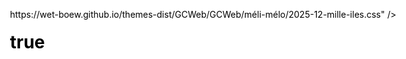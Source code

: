 ---
feature: méli-mélo
'@context':
  '@version': 1.0.4
  dct: http://purl.org/dc/terms/
  title:
    '@id': dct:title
    '@container': '@language'
  description: dct:description
  modified: dct:modified
title:
  en: Data Table Utilities
  fr: (FR) Data Table Utilities
description: Examples of how to use these Utilities
modified: 2024-11-12T00:00:00.000Z
componentName: 2024-10-datatable-utilities
sponsor: Steve Bourgeois (steve.bourgeois@tpsgc-pwgsc.gc.ca)
pages:
  examples:
    - title: DataTable Utilities
      language: en
      path: index-en.html
    - title: Utilitaire DataTable
      language: fr
      path: index-fr.html
  documentation:
    - title: DataTable Utilities - Documentation
      language: en
      path: datatable-utilities-doc-en.html
    - title: Utilitaire DataTable - Documentation
      language: fr
      path: datatable-utilities-doc-fr.html
implementationPlan:
  - due: 2024-09-24T00:00:00.000Z
    what: Initial Development <span class="label label-success">Completed</span>
  - due: 2024-10-01T00:00:00.000Z
    what: >-
      Get Intial Feedback from Wet-Boew Team Before Pull Request <span
      class="label label-success">Completed</span>
  - due: 2024-10-08T00:00:00.000Z
    what: >-
      Fix Issue Identified by Wet-Boew Team <span class="label
      label-success">Completed</span>
  - due: 2024-10-12T00:00:00.000Z
    what: >-
      Get French Sample page Translated <span class="label
      label-success">Completed</span>
  - due: 2024-10-15T00:00:00.000Z
    what: >-
      Get Pages throuh our QC cycle and our WACR Team <span class="label
      label-success">Completed</span>
  - due: 2024-10-22T00:00:00.000Z
    what: >-
      Fix Identified problems and accesibility issues <span class="label
      label-success">Completed</span>
  - due: 2024-10-24T00:00:00.000Z
    what: Submit Pull Request <span class="label label-success">Completed</span>
  - due: 2025-11-30T00:00:00.000Z
    what: >-
      Produce accessibility conformance report <span class="label
      label-warning">Todo</span>
  - due: 2025-06-30T00:00:00.000Z
    what: >-
      Work toward a provisional plugin <span class="label label-warning">In
      Progress</span>
implementationPlanFR:
  - due: 2024-09-24T00:00:00.000Z
    what: Dévélopement initial <span class="label label-success">Completé</span>
  - due: 2024-10-01T00:00:00.000Z
    what: >-
      Obtenir des rétroaction de l'équipe Wet-Boew avant la demande de tirage
      <span class="label label-success">Completé</span>
  - due: 2024-10-08T00:00:00.000Z
    what: >-
      Corriger tout problèmes identifiés par l'équipe Wet-Boew <span
      class="label label-success">Completé</span>
  - due: 2024-10-12T00:00:00.000Z
    what: >-
      Faire traduire la page d'exemple en français <span class="label
      label-success">Completé</span>
  - due: 2024-10-15T00:00:00.000Z
    what: >-
      Soumettre les pages à notre processus de CQ et à notre équipe ECAW <span
      class="label label-success">Completé</span>
  - due: 2024-10-22T00:00:00.000Z
    what: >-
      Corriger les problèmes identifiés et les problèmes d'accessibilité <span
      class="label label-success">Completé</span>
  - due: 2024-10-24T00:00:00.000Z
    what: >-
      Soumettre la demandes de tirage <span class="label
      label-success">Completé</span>
  - due: 2025-11-30T00:00:00.000Z
    what: >-
      Produce accessibility conformance report <span class="label
      label-warning">A faire</span>
  - due: 2025-06-30T00:00:00.000Z
    what: >-
      Travailler vers un plugiciel provisoire <span class="label
      label-success">En cours</span>
todos:
  - Add Other Data Manipulation Classes Maybe (percentage)?
todosFR:
  - >-
    Envisager d'ajouter d'autres classes de manipulation de données
    (pourcentage)?
changes:
  - date: 2024-11-01T00:00:00.000Z
    description: >-
      DataTable Utilities, includes Data Manipulation Classes for emails, Urls
      and Money. Also Includes Datatable Footer Totals
    departmentImpact: >-
      Having this plugin intergrated will make the transition to Canada.ca
      easier as these features are already in use on
      https://www.tpsgc-pwgsc.gc.ca, currently some of the pages that make use
      of this plugin and other pages that make use of Other Javascripts are just
      pointed to from Canada.ca
    publicImpact: >-
      The Public at Large, the plugin makes DataTables more user friendly with
      Clickable Links, and they are used to this functionality our PRE Canada.ca
      Pages
output: false
script: >-
  https://wet-boew.github.io/themes-dist/GCWeb/GCWeb/méli-mélo/2025-12-mille-iles.js
css: >-
  https://wet-boew.github.io/themes-dist/GCWeb/GCWeb/méli-mélo/2025-12-mille-iles.css
---